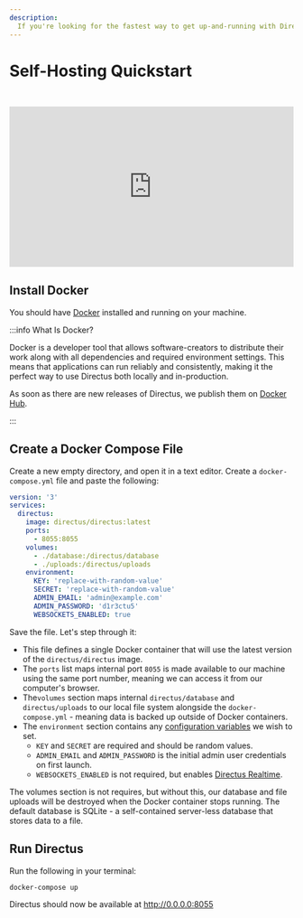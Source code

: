 ```yaml
---
description:
  If you're looking for the fastest way to get up-and-running with Directus locally, this guide will get you there in minutes.
---
```


# Self-Hosting Quickstart

<iframe style="width:100%; aspect-ratio:16/9; margin-top: 2em;" src="https://www.youtube.com/embed/-UASj_6WmMQ" title="YouTube video player" frameborder="0" allow="accelerometer; autoplay; clipboard-write; encrypted-media; gyroscope; picture-in-picture; web-share" allowfullscreen></iframe>

## Install Docker

You should have [Docker](https://docs.docker.com/get-docker/) installed and running on your machine.

:::info What Is Docker?

Docker is a developer tool that allows software-creators to distribute their work along with all dependencies and required environment settings. This means that applications can run reliably and consistently, making it the perfect way to use Directus both locally and in-production.

As soon as there are new releases of Directus, we publish them on [Docker Hub](https://hub.docker.com/r/directus/directus).

:::

## Create a Docker Compose File

Create a new empty directory, and open it in a text editor. Create a `docker-compose.yml` file and paste the following:

```yml
version: '3'
services:
  directus:
    image: directus/directus:latest
    ports:
      - 8055:8055
    volumes:
      - ./database:/directus/database
      - ./uploads:/directus/uploads
    environment:
      KEY: 'replace-with-random-value'
      SECRET: 'replace-with-random-value'
      ADMIN_EMAIL: 'admin@example.com' 
      ADMIN_PASSWORD: 'd1r3ctu5' 
      WEBSOCKETS_ENABLED: true
```

Save the file. Let's step through it:

- This file defines a single Docker container that will use the latest version of the `directus/directus` image. 
- The `ports` list maps internal port `8055` is made available to our machine using the same port number, meaning we can access it from our computer's browser.
- The`volumes` section maps internal `directus/database` and `directus/uploads` to our local file system alongside the `docker-compose.yml` - meaning data is backed up outside of Docker containers.
- The `environment` section contains any [configuration variables](/self-hosted/config-options.html) we wish to set. 
  - `KEY` and `SECRET` are required and should be random values.
  - `ADMIN_EMAIL` and `ADMIN_PASSWORD` is the initial admin user credentials on first launch. 
  - `WEBSOCKETS_ENABLED` is not required, but enables [Directus Realtime](/guides/real-time/getting-started/index.html). 

The volumes section is not requires, but without this, our database and file uploads will be destroyed when the Docker container stops running. The default database is SQLite - a self-contained server-less database that stores data to a file.

## Run Directus 

Run the following in your terminal:

```
docker-compose up
```

Directus should now be available at http://0.0.0.0:8055